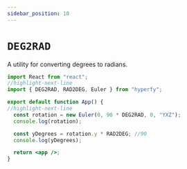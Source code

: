 ```yaml
---
sidebar_position: 10
---
```


# `DEG2RAD`

A utility for converting degrees to radians.

```jsx
import React from "react";
//highlight-next-line
import { DEG2RAD, RAD2DEG, Euler } from "hyperfy";

export default function App() {
//highlight-next-line
  const rotation = new Euler(0, 90 * DEG2RAD, 0, "YXZ");
  console.log(rotation);

  const yDegrees = rotation.y * RAD2DEG; //90
  console.log(yDegrees);

  return <app />;
}
```
